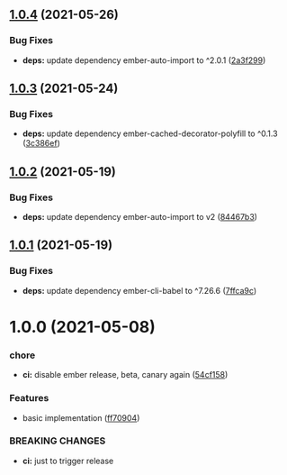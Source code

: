 ## [1.0.4](https://github.com/NullVoxPopuli/ember-function-component/compare/v1.0.3...v1.0.4) (2021-05-26)


### Bug Fixes

* **deps:** update dependency ember-auto-import to ^2.0.1 ([2a3f299](https://github.com/NullVoxPopuli/ember-function-component/commit/2a3f299cbd3192c3ccbf7b93ce78fe8f235ea0b2))

## [1.0.3](https://github.com/NullVoxPopuli/ember-function-component/compare/v1.0.2...v1.0.3) (2021-05-24)


### Bug Fixes

* **deps:** update dependency ember-cached-decorator-polyfill to ^0.1.3 ([3c386ef](https://github.com/NullVoxPopuli/ember-function-component/commit/3c386ef46ac5e716ef39ddcbcae9397a0bb098a1))

## [1.0.2](https://github.com/NullVoxPopuli/ember-function-component/compare/v1.0.1...v1.0.2) (2021-05-19)


### Bug Fixes

* **deps:** update dependency ember-auto-import to v2 ([84467b3](https://github.com/NullVoxPopuli/ember-function-component/commit/84467b30c0f94e6854b43a1c9508fb076d01f817))

## [1.0.1](https://github.com/NullVoxPopuli/ember-function-component/compare/v1.0.0...v1.0.1) (2021-05-19)


### Bug Fixes

* **deps:** update dependency ember-cli-babel to ^7.26.6 ([7ffca9c](https://github.com/NullVoxPopuli/ember-function-component/commit/7ffca9ceb5d3de86201588da50843507510e3e16))

# 1.0.0 (2021-05-08)


### chore

* **ci:** disable ember release, beta, canary again ([54cf158](https://github.com/NullVoxPopuli/ember-function-component/commit/54cf15856246d5bd1c1c869c1ac3510d55db69d4))


### Features

* basic implementation ([ff70904](https://github.com/NullVoxPopuli/ember-function-component/commit/ff7090422e00434323f0c6e3903157743b9aca26))


### BREAKING CHANGES

* **ci:** just to trigger release

